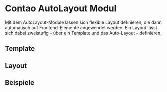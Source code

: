 Contao AutoLayout Modul
=======================

Mit dem AutoLayout-Module lassen sich flexible Layout definieren, die dann automatisch auf Frontend-Elemente angewendet werden. Ein Layout lässt sich dabei zweistufig – über ein Template und das Auto-Layout – definieren.

Template
--------


Layout
------


Beispiele
---------
